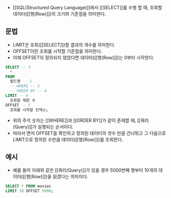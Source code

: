- [[SQL(Structured Query Language)]]에서 [[SELECT]]를 수행 할 때, 조회할 데이터([[행(Row)]])의 크기와 기준점을  의미한다.


## 문법

- LIMIT은 조회([[SELECT]])할 결과의 개수를 의미한다.
- OFFSET이란 조회를 시작할 기준점을 의미한다.
- 이때 OFFSET이 정의되지 않았다면 데이터([[행(Row)]])는 0부터 시작한다.

```sql
SELECT -- 3
  *
FROM
  필드명 -- 1
  -- WHERE -- 2
  -- ORDER BY -- 4
LIMIT -- 6
  조회할 제한 수
OFFSET -- 5
  조회를 시작할 인덱스;
```

- 위의 주석 숫자는 [[WHERE]]과 [[ORDER BY]]가 같이 존재할 때, [[쿼리(Query)]]가 실행되는 순서이다.
- 따라서 면저 OFFSET을 확인하고 정의된 데이터의 갯수 만큼 건너뛰고 그 다음으로 LIMIT으로 정의된 수만큼 데이터([[행(Row)]])를 조회한다.


## 예시

- 예를 들어 아래와 같은 [[쿼리(Query)]]가 있을 경우 5000번째 행부터 10개의 데이터([[행(Row)]])을 읽겠다는 의미이다.

```sql
SELECT * FROM movies
LIMIT 10 OFFSET 5000;
```